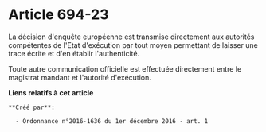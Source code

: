 # Article 694-23

La décision d'enquête européenne est transmise directement aux autorités compétentes de l'Etat d'exécution par tout moyen
permettant de laisser une trace écrite et d'en établir l'authenticité. 

Toute autre communication officielle est effectuée directement entre le magistrat mandant et l'autorité d'exécution.

**Liens relatifs à cet article**

	**Créé par**:

	  - Ordonnance n°2016-1636 du 1er décembre 2016 - art. 1
